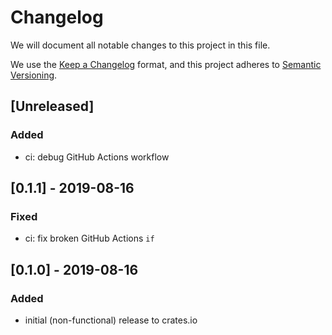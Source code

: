 # Changelog

We will document all notable changes to this project in this file.

We use the [Keep a Changelog](https://keepachangelog.com/en/1.0.0/) format,
and this project adheres to [Semantic Versioning](https://semver.org/spec/v2.0.0.html).

## [Unreleased]

### Added

- ci: debug GitHub Actions workflow

## [0.1.1] - 2019-08-16

### Fixed

- ci: fix broken GitHub Actions `if`

## [0.1.0] - 2019-08-16

### Added

- initial (non-functional) release to crates.io
